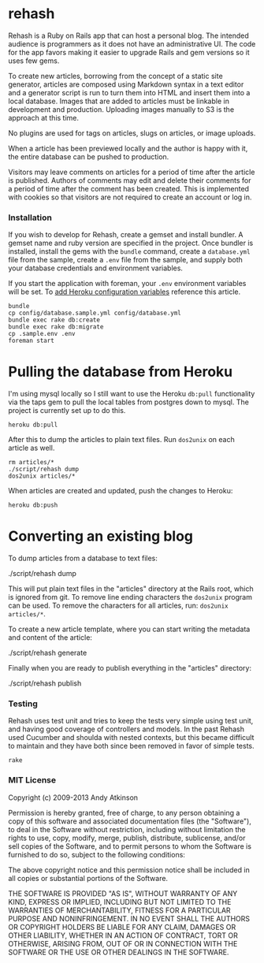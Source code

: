 rehash
===
Rehash is a Ruby on Rails app that can host a personal blog. The intended audience is programmers as it does not have an administrative UI. The code for the app favors making it easier to upgrade Rails and gem versions so it uses few gems. 

To create new articles, borrowing from the concept of a static site generator, articles are composed using Markdown syntax in a text editor and a generator script is run to turn them into HTML and insert them into a local database. Images that are added to articles must be linkable in development and production. Uploading images manually to S3 is the approach at this time.

No plugins are used for tags on articles, slugs on articles, or image uploads.

When a article has been previewed locally and the author is happy with it, the entire database can be pushed to production. 

Visitors may leave comments on articles for a period of time after the article is published. Authors of comments may edit and delete their comments for a period of time after the comment has been created. This is implemented with cookies so that visitors are not required to create an account or log in.

### Installation

If you wish to develop for Rehash, create a gemset and install bundler. A gemset name and ruby version are specified in the project. Once bundler is installed, install the gems with the `bundle` command, create a `database.yml` file from the sample, create a `.env` file from the sample, and supply both your database credentials and environment variables. 

If you start the application with foreman, your `.env` environment variables will be set. To [add Heroku configuration variables](https://devcenter.heroku.com/articles/config-vars) reference this article.

    bundle
    cp config/database.sample.yml config/database.yml
    bundle exec rake db:create
    bundle exec rake db:migrate
    cp .sample.env .env 
    foreman start

Pulling the database from Heroku
================================
I'm using mysql locally so I still want to use the Heroku `db:pull` functionality via the taps gem to pull the local tables from postgres down to mysql. The project is currently set up to do this.

    heroku db:pull


After this to dump the articles to plain text files. Run `dos2unix` on each article as well.

    rm articles/*
    ./script/rehash dump
    dos2unix articles/*

When articles are created and updated, push the changes to Heroku:

    heroku db:push

Converting an existing blog
===========================
To dump articles from a database to text files:

  ./script/rehash dump

This will put plain text files in the "articles" directory at the Rails root, which is ignored from git. To remove line ending characters the `dos2unix` program can be used. To remove the characters for all articles, run: `dos2unix articles/*`.

To create a new article template, where you can start writing the metadata and content of the article:

  ./script/rehash generate

Finally when you are ready to publish everything in the "articles" directory:

  ./script/rehash publish


### Testing

Rehash uses test unit and tries to keep the tests very simple using test unit, and having good coverage of controllers and models. In the past Rehash used Cucumber and shoulda with nested contexts, but this became difficult to maintain and they have both since been removed in favor of simple tests.

    rake

### MIT License

Copyright (c) 2009-2013 Andy Atkinson

Permission is hereby granted, free of charge, to any person
obtaining a copy of this software and associated documentation
files (the "Software"), to deal in the Software without
restriction, including without limitation the rights to use,
copy, modify, merge, publish, distribute, sublicense, and/or sell
copies of the Software, and to permit persons to whom the
Software is furnished to do so, subject to the following
conditions:

The above copyright notice and this permission notice shall be
included in all copies or substantial portions of the Software.

THE SOFTWARE IS PROVIDED "AS IS", WITHOUT WARRANTY OF ANY KIND,
EXPRESS OR IMPLIED, INCLUDING BUT NOT LIMITED TO THE WARRANTIES
OF MERCHANTABILITY, FITNESS FOR A PARTICULAR PURPOSE AND
NONINFRINGEMENT. IN NO EVENT SHALL THE AUTHORS OR COPYRIGHT
HOLDERS BE LIABLE FOR ANY CLAIM, DAMAGES OR OTHER LIABILITY,
WHETHER IN AN ACTION OF CONTRACT, TORT OR OTHERWISE, ARISING
FROM, OUT OF OR IN CONNECTION WITH THE SOFTWARE OR THE USE OR
OTHER DEALINGS IN THE SOFTWARE.
